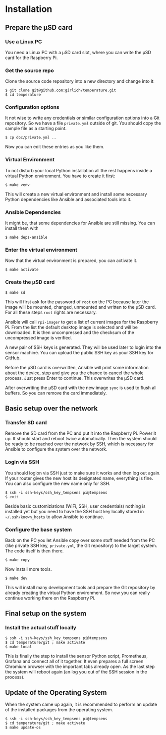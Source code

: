 # Installation
## Prepare the µSD card
### Use a Linux PC
You need a Linux PC with a µSD card slot, where you can write the µSD card for the Raspberry Pi.
### Get the source repo
Clone the source code repository into a new directory and change into it:
```
$ git clone git@github.com:girlich/temperature.git
$ cd temperature
```
### Configuration options
It not wise to write any credentials or similar configuration options into a Git repository. So we have a file `private.yml` outside of git. You should copy the sample file as a starting point.
```
$ cp doc/private.yml ..
```
Now you can edit these entries as you like them.
### Virtual Environment
To not disturb your local Python installation all the rest happens inside a virtual Python environment. You have to create it first:
```
$ make venv
```
This will create a new virtual environment and install some necessary Python dependencies like Ansible and associated tools into it.
### Ansible Dependencies
It might be, that some dependencies for Ansible are still missing. You can install them with
```
$ make deps-ansible
```
### Enter the virtual environment
Now that the virtual environment is prepared, you can activate it.
```
$ make activate
```
### Create the µSD card
```
$ make sd
```
This will first ask for the password of `root` on the PC because later the image will be mounted, changed, unmounted and written to the µSD card. For all these steps `root` rights are necessary.

Ansible will call `rpi-imager` to get a list of current images for the Raspberry Pi. From the list the default desktop image is selected and will be downloaded. It is then uncompressed and the checksum of the uncompressed image is verified. 

A new pair of SSH keys is generated. They will be used later to login into the sensor machine. You can upload the public SSH key as your SSH key for GitHub.

Before the µSD card is overwritten, Ansible will print some information about the device, stop and give you the chance to cancel the whole process. Just press Enter to continue. This overwrites the µSD card.

After overwriting the µSD card with the new image `sync` is used to flush all buffers. So you can remove the card immediately.

## Basic setup over the network
### Transfer SD card
Remove the SD card from the PC and put it into the Raspberry Pi. Power it up. It should start and reboot twice automatically. Then the system should be ready to be reached over the network by SSH, which is necessary for Ansible to configure the system over the network.
### Login via SSH
You should logion via SSH just to make sure it works and then log out again. If your router gives the new host its designated name, everything is fine. You can also configure the new name only for SSH.
```
$ ssh -i ssh-keys/ssh_key_tempsens pi@tempsens
$ exit
```
Beside basic customiziations (WiFi, SSH, user credentials) nothing is installed yet but you need to have the SSH host key locally stored in `~/.ssh/known_hosts` to allow Ansible to continue.
### Configure the base system
Back on the PC you let Ansible copy over some stuff needed from the PC (like private SSH key, `private.yml`, the Git repository) to the target system. The code itself is then there.
```
$ make copy
```
Now install more tools.
```
$ make dev
```
This will install many development tools and prepare the Git repository by already creating the virtual Python environment. So now you can really continue working there on the Raspberry Pi.
## Final setup on the system
### Install the actual stuff locally
```
$ ssh -i ssh-keys/ssh_key_tempsens pi@tempsens
$ cd temperature/git ; make activate
$ make local
```
This is finally the step to install the sensor Python script, Prometheus, Grafana and connect all of it together. It even prepares a full screen Chromium browser with the important tabs already open. As the last step the system will reboot again (an log you out of the SSH session in the process).

## Update of the Operating System
When the system came up again, it is recommended to perform an update of the installed packages from the operating system.
```
$ ssh -i ssh-keys/ssh_key_tempsens pi@tempsens
$ cd temperature/git ; make activate
$ make update-os
```